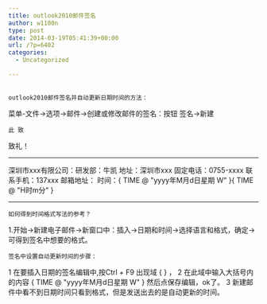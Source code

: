 ```yaml
---
title: outlook2010邮件签名
author: w1100n
type: post
date: 2014-03-19T05:41:39+00:00
url: /?p=6402
categories:
  - Uncategorized

---
```


  <h2>
  </h2>

<div id="content">
  
    outlook2010邮件签名并自动更新日期时间的方法：
 菜单-文件->选项->邮件->创建或修改邮件的签名：按钮 签名->新建
  
  
    此 致
 致礼！
 ******************************************************
 深圳市xxx有限公司：研发部：牛凯
 地址：深圳市xxx
 固定电话：0755-xxxx
 联系手机：137xxx
 邮箱地址：
 时间：{ TIME \@ "yyyy年M月d日星期 W" }{ TIME \@ "H时m分" }
 ******************************************************
  
  
    如何得到时间格式写法的参考？
 1.开始->新建电子邮件->新窗口中：插入->日期和时间->选择语言和格式，确定->可得到签名中想要的格式。
  
  
  
  
    签名中设置自动更新时间的步骤：
 1 在要插入日期的签名编辑中,按Ctrl + F9 出现域 { } ，
 2 在此域中输入大括号内的内容 { TIME \@ "yyyy年M月d日星期 W" } 然后点保存编辑，ok了。
 3 新建邮件中看不到日期时间只看到格式，但是发送出去的是自动更新的时间。
  
